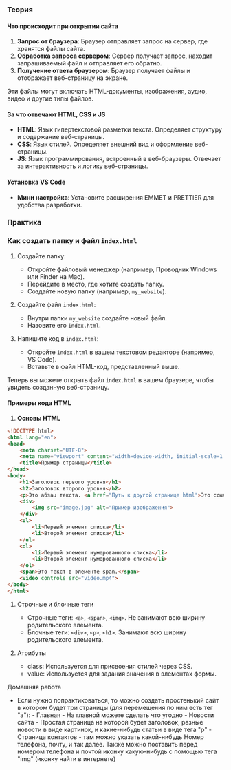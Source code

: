 
### Теория

#### Что происходит при открытии сайта

1. **Запрос от браузера**: Браузер отправляет запрос на сервер, где хранятся файлы сайта.
2. **Обработка запроса сервером**: Сервер получает запрос, находит запрашиваемый файл и отправляет его обратно.
3. **Получение ответа браузером**: Браузер получает файлы и отображает веб-страницу на экране.

Эти файлы могут включать HTML-документы, изображения, аудио, видео и другие типы файлов.

#### За что отвечают HTML, CSS и JS

- **HTML**: Язык гипертекстовой разметки текста. Определяет структуру и содержание веб-страницы.
- **CSS**: Язык стилей. Определяет внешний вид и оформление веб-страницы.
- **JS**: Язык программирования, встроенный в веб-браузеры. Отвечает за интерактивность и логику веб-страницы.

#### Установка VS Code

- **Мини настройка**: Установите расширения EMMET и PRETTIER для удобства разработки.

### Практика
### Как создать папку и файл `index.html`

1. Создайте папку:
    
    - Откройте файловый менеджер (например, Проводник Windows или Finder на Mac).
    - Перейдите в место, где хотите создать папку.
    - Создайте новую папку (например, `my_website`).
    
1. Создайте файл `index.html`:
    
    - Внутри папки `my_website` создайте новый файл.
    - Назовите его `index.html`.
    
1. Напишите код в `index.html`:
    
    - Откройте `index.html` в вашем текстовом редакторе (например, VS Code).
    - Вставьте в файл HTML-код, представленный выше.

Теперь вы можете открыть файл `index.html` в вашем браузере, чтобы увидеть созданную веб-страницу.

#### Примеры кода HTML


1. **Основы HTML**
```html
<!DOCTYPE html>
<html lang="en">
<head>
    <meta charset="UTF-8">
    <meta name="viewport" content="width=device-width, initial-scale=1.0">
    <title>Пример страницы</title>
</head>
<body>
    <h1>Заголовок первого уровня</h1>
    <h2>Заголовок второго уровня</h2>
    <p>Это абзац текста. <a href="Путь к другой странице html">Это ссылка</a></p>
    <div>
        <img src="image.jpg" alt="Пример изображения">
    </div>
    <ul>
        <li>Первый элемент списка</li>
        <li>Второй элемент списка</li>
    </ul>
    <ol>
        <li>Первый элемент нумерованного списка</li>
        <li>Второй элемент нумерованного списка</li>
    </ol>
    <span>Это текст в элементе span.</span>
    <video controls src="video.mp4">
</body>
</html>
```





1.  Строчные и блочные теги
    
    - Строчные теги: `<a>`, `<span>`, `<img>`. Не занимают всю ширину родительского элемента.
    - Блочные теги: `<div>`, `<p>`, `<h1>`. Занимают всю ширину родительского элемента.
    
2. Атрибуты
    
    - class: Используется для присвоения стилей через CSS.
    - value: Используется для задания значения в элементах формы.





Домашняя работа 
  - Если нужно попрактиковаться, то можно создать простенький сайт в котором будет три страницы (для перемещения по ним есть тег "a"):
		- Главная
			- На главной можете сделать что угодно
		- Новости сайта
			- Простая страница на которой будет заголовок, разные новости в виде картинок, и какие-нибудь статьи в виде тега "p" 
		- Страница контактов 
			- там можно указать какой-нибудь Номер телефона, почту, и так далее. Также можно поставить перед номером телефона и почтой иконку какую-нибудь с помощью тега "img" (иконку найти в интернете)
